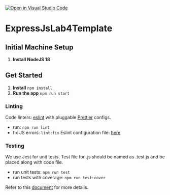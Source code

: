 [![Open in Visual Studio Code](https://classroom.github.com/assets/open-in-vscode-718a45dd9cf7e7f842a935f5ebbe5719a5e09af4491e668f4dbf3b35d5cca122.svg)](https://classroom.github.com/online_ide?assignment_repo_id=11257142&assignment_repo_type=AssignmentRepo)
# ExpressJsLab4Template

## Initial Machine Setup

1. **Install NodeJS 18**

## Get Started

1. **Install** `npm install`
2. **Run the app** `npm run start`

### Linting

Code linters: [eslint](https://eslint.org/) with pluggable [Prettier](https://github.com/jlongster/prettier) configs.

- run: `npm run lint`
- fix JS errors: `lint:fix`
  Eslint configuration file: [here](.eslintrc.json)

### Testing

We use Jest for unit tests. Test file for .js should be named as .test.js and be placed along with code file.

- run unit tests: `npm run test`
- run tests with coverage: `npm run test:cover`

Refer to this [document](https://jestjs.io/docs/en/api) for more details.
